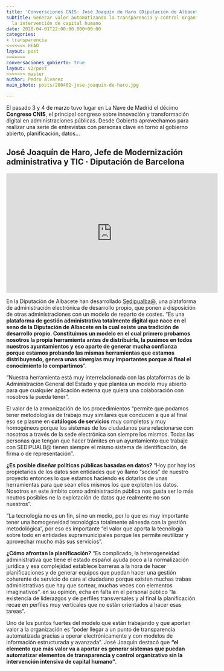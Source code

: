 ```yaml
---
title: 'Conversciones CNIS: José Joaquín de Haro (Diputación de Albacete)'
subtitle: Generar valor automatizando la transparencia y control organizativo sin
  la intervención de capital humano
date: 2020-04-01T22:00:00.000+00:00
categories:
- transparencia
<<<<<<< HEAD
layout: post
=======
conversaciones_gobierto: true
layout: v2/post
>>>>>>> master
author: Pedro Álvarez
main_photo: posts/200402-jose-joaquin-de-haro.jpg

---
```

El pasado 3 y 4 de marzo tuvo lugar en La Nave de Madrid el décimo **Congreso CNIS**, el principal congreso sobre innovación y transformación digital en administraciones públicas. Desde Gobierto aprovechamos para realizar una serie de entrevistas con personas clave en torno al gobierno abierto, planificación, datos...

## José Joaquín de Haro, Jefe de Modernización administrativa y TIC · Diputación de Barcelona

<div class="video_wrapper bigger">
<iframe width="560" height="315" src="https://www.youtube.com/embed/1H4fhza_TBA" frameborder="0" allow="accelerometer; autoplay; encrypted-media; gyroscope; picture-in-picture" allowfullscreen></iframe>
</div>

En la Diputación de Albacete han desarrollado [Sedipualba@](https://www.sedipualba.es/), una plataforma de administración electrónica de desarrollo propio, que ponen a disposición de otras administraciones con un modelo de reparto de costes. “Es una **plataforma de gestión administrativa totalmente digital que nace en el seno de la Diputación de Albacete en la cual existe una tradición de desarrollo propio. Constituimos un modelo en el cual primero probamos nosotros la propia herramienta antes de distribuirla, la pusimos en todos nuestros ayuntamientos y eso aparte de generar mucha confianza porque estamos probando las mismas herramientas que estamos distribuyendo, genera unas sinergias muy importantes porque al final el conocimiento lo compartimos**".

“Nuestra herramienta está muy interrelacionada con las plataformas de la Administración General del Estado y que plantea un modelo muy abierto para que cualquier aplicación externa que quiera una colaboración con nosotros la pueda tener”.

El valor de la armonización de los procedimientos “permite que podamos tener metodologías de trabajo muy similares que conducen a que al final eso se plasme en **catálogos de servicios** muy completos y muy homogéneos porque los sistemas de los ciudadanos para relacionarse con nosotros a través de la sede electrónica son siempre los mismos. Todas las personas que tengan que hacer trámites en un ayuntamiento que trabaje con SEDIPUALB@ tienen siempre el mismo sistema de identificación, de firma o de representación”.

**¿Es posible diseñar políticas públicas basadas en datos?** “Hoy por hoy los propietarios de los datos son entidades que yo llamo “socios” de nuestro proyecto entonces lo que estamos haciendo es dotarlos de unas herramientas para que sean ellos mismos los que exploten los datos. Nosotros en este ámbito como administración pública nos gusta ser lo más neutros posibles ne la explotación de datos que realmente no son nuestros”.

“La tecnología no es un fin, si no un medio, por lo que es muy importante tener una homogeneidad tecnológica totalmente alineada con la gestión metodológica”, por eso es importante “el valor que aporta la tecnología sobre todo en entidades supramunicipales porque les permite reutilizar y aprovechar mucho más sus servicios”.

**¿Cómo afrontan la planificación?** “Es complicado, la heterogeneidad administrativa que tiene el estado español ayuda poco a la normalización jurídica y esa complejidad establece barreras a la hora de hacer planificaciones y de generar equipos que puedan hacer una gestión coherente de servicio de cara al ciudadano porque existen muchas trabas administrativas que hay que sortear, muchas veces con elementos imaginativos”. en su opinión, echa en falta en el personal público “la existencia de liderazgos y de perfiles transversales y al final la planificación recae en perfiles muy verticales que no están orientados a hacer esas tareas”.

Uno de los puntos fuertes del modelo que están trabajando y que aportan valor a la organización es ”poder llegar a un punto de transparencia automatizada gracias a operar electrónicamente y con modelos de información estructurada y avanzada”. José Joaquín destacó que **“el elemento que más valor va a aportar es generar sistemas que puedan automatizar elementos de transparencia y control organizativo sin la intervención intensiva de capital humano”**.